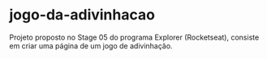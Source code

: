 # jogo-da-adivinhacao
Projeto proposto no Stage 05 do programa Explorer (Rocketseat), consiste em criar uma página de um jogo de adivinhação.
